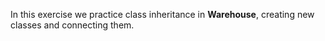 In this exercise we practice class inheritance in **Warehouse**, creating new classes and connecting them.
